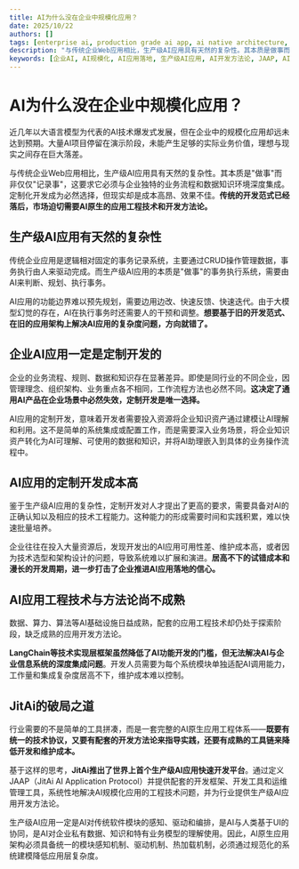 ```yaml
---
title: AI为什么没在企业中规模化应用？
date: 2025/10/22
authors: []
tags: [enterprise ai, production grade ai app, ai native architecture, ai adoption, development methodology, JAAP, JitAi]
description: "与传统企业Web应用相比，生产级AI应用具有天然的复杂性。其本质是做事而非仅仅记录事，这要求它必须与企业独特的业务流程和数据知识环境深度集成。定制化开发成为必然选择，但现实却是成本高昂、效果不佳。传统的开发范式已经落后，市场迫切需要AI原生的应用工程技术和开发方法论。"
keywords: [企业AI, AI规模化, AI应用落地, 生产级AI应用, AI开发方法论, JAAP, AI工程技术, 定制化开发, AI原生架构, JitAi平台, LangChain, 事务执行系统]
---
```

# AI为什么没在企业中规模化应用？

近几年以大语言模型为代表的AI技术爆发式发展，但在企业中的规模化应用却远未达到预期。大量AI项目停留在演示阶段，未能产生足够的实际业务价值，理想与现实之间存在巨大落差。

与传统企业Web应用相比，生产级AI应用具有天然的复杂性。其本质是"做事"而非仅仅"记录事"，这要求它必须与企业独特的业务流程和数据知识环境深度集成。定制化开发成为必然选择，但现实却是成本高昂、效果不佳。**传统的开发范式已经落后，市场迫切需要AI原生的应用工程技术和开发方法论。**

<!--truncate-->

## 生产级AI应用有天然的复杂性

传统企业应用是逻辑相对固定的事务记录系统，主要通过CRUD操作管理数据，事务执行由人来驱动完成。而生产级AI应用的本质是"做事"的事务执行系统，需要由AI来判断、规划、执行事务。

AI应用的功能边界难以预先规划，需要边用边改、快速反馈、快速迭代。由于大模型幻觉的存在，AI在执行事务时还需要人的干预和调整。**想要基于旧的开发范式、在旧的应用架构上解决AI应用的复杂度问题，方向就错了。**

## 企业AI应用一定是定制开发的

企业的业务流程、规则、数据和知识存在显著差异。即使是同行业的不同企业，因管理理念、组织架构、业务重点各不相同，工作流程方法也必然不同。**这决定了通用AI产品在企业场景中必然失效，定制开发是唯一选择。**

AI应用的定制开发，意味着开发者需要投入资源将企业知识资产通过建模让AI理解和利用。这不是简单的系统集成或配置工作，而是需要深入业务场景，将企业知识资产转化为AI可理解、可使用的数据和知识，并将AI助理嵌入到具体的业务操作流程中。

## AI应用的定制开发成本高

鉴于生产级AI应用的复杂性，定制开发对人才提出了更高的要求，需要具备对AI的正确认知以及相应的技术工程能力。这种能力的形成需要时间和实践积累，难以快速批量培养。

企业往往在投入大量资源后，发现开发出的AI应用可用性差、维护成本高，或者因为技术选型和架构设计的问题，导致系统难以扩展和演进。**居高不下的试错成本和漫长的开发周期，进一步打击了企业推进AI应用落地的信心。**

## AI应用工程技术与方法论尚不成熟

数据、算力、算法等AI基础设施日益成熟，配套的应用工程技术却仍处于探索阶段，缺乏成熟的应用开发方法论。

**LangChain等技术实现层框架虽然降低了AI功能开发的门槛，但无法解决AI与企业信息系统的深度集成问题**。开发人员需要为每个系统模块单独适配AI调用能力，工作量和集成复杂度居高不下，维护成本难以控制。

## JitAi的破局之道

行业需要的不是简单的工具拼凑，而是一套完整的AI原生应用工程体系——**既要有统一的技术协议，又要有配套的开发方法论来指导实践，还要有成熟的工具链来降低开发和维护成本。**

基于这样的思考，**JitAi推出了世界上首个生产级AI应用快速开发平台**。通过定义JAAP（JitAi AI Application Protocol）并提供配套的开发框架、开发工具和运维管理工具，系统性地解决AI规模化应用的工程技术问题，并为行业提供生产级AI应用开发方法论。

生产级AI应用一定是AI对传统软件模块的感知、驱动和编排，是AI与人类基于UI的协同，是AI对企业私有数据、知识和特有业务模型的理解使用。因此，AI原生应用架构必须具备统一的模块感知机制、驱动机制、热加载机制，必须通过规范化的系统建模降低应用层复杂度。
